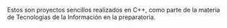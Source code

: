 Estos son proyectos sencillos realizados en C++, como parte de la materia de Tecnologias de la Información en la preparatoria. 
